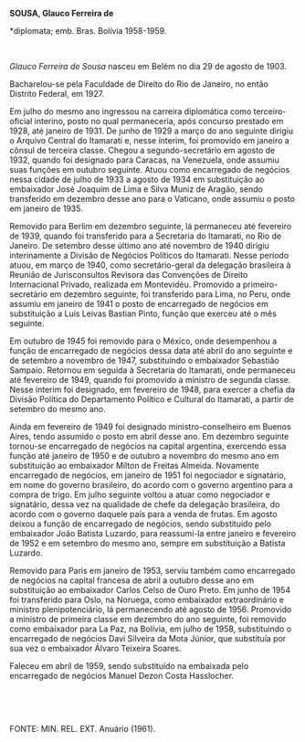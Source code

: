 **SOUSA, Glauco Ferreira de**

\*diplomata; emb. Bras. Bolívia 1958-1959.

 

*Glauco Ferreira de Sousa* nasceu em Belém no dia 29 de agosto de 1903.

Bacharelou-se pela Faculdade de Direito do Rio de Janeiro, no então
Distrito Federal, em 1927.

Em julho do mesmo ano ingressou na carreira diplomática como
terceiro-oficial interino, posto no qual permaneceria, após concurso
prestado em 1928, até janeiro de 1931. De junho de 1929 a março do ano
seguinte dirigiu o Arquivo Central do Itamarati e, nesse ínterim, foi
promovido em janeiro a cônsul de terceira classe. Chegou a
segundo-secretário em agosto de 1932, quando foi designado para Caracas,
na Venezuela, onde assumiu suas funções em outubro seguinte. Atuou como
encarregado de negócios nessa cidade de julho de 1933 a agosto de 1934
em substituição ao embaixador José Joaquim de Lima e Silva Muniz de
Aragão, sendo transferido em dezembro desse ano para o Vaticano, onde
assumiu o posto em janeiro de 1935.

Removido para Berlim em dezembro seguinte, lá permaneceu até fevereiro
de 1939, quando foi transferido para a Secretaria do Itamarati, no Rio
de Janeiro. De setembro desse último ano até novembro de 1940 dirigiu
interinamente a Divisão de Negócios Políticos do Itamarati. Nesse
período atuou, em março de 1940, como secretário-geral da delegação
brasileira à Reunião de Jurisconsultos Revisora das Convenções de
Direito Internacional Privado, realizada em Montevidéu. Promovido a
primeiro-secretário em dezembro seguinte, foi transferido para Lima, no
Peru, onde assumiu em janeiro de 1941 o posto de encarregado de negócios
em substituição a Luís Leivas Bastian Pinto, função que exerceu até o
mês seguinte.

Em outubro de 1945 foi removido para o México, onde desempenhou a função
de encarregado de negócios dessa data até abril do ano seguinte e de
setembro a novembro de 1947, substituindo o embaixador Sebastião
Sampaio. Retornou em seguida à Secretaria do Itamarati, onde permaneceu
até fevereiro de 1949, quando foi promovido a ministro de segunda
classe. Nesse ínterim foi designado, em fevereiro de 1948, para exercer
a chefia da Divisão Política do Departamento Político e Cultural do
Itamarati, a partir de setembro do mesmo ano.

Ainda em fevereiro de 1949 foi designado ministro-conselheiro em Buenos
Aires, tendo assumido o posto em abril desse ano. Em dezembro seguinte
tornou-se encarregado de negócios na capital argentina, exercendo essa
função até janeiro de 1950 e de outubro a novembro do mesmo ano em
substituição ao embaixador Mílton de Freitas Almeida. Novamente
encarregado de negócios, em janeiro de 1951 foi negociador e signatário,
em nome do governo brasileiro, do acordo com o governo argentino para a
compra de trigo. Em julho seguinte voltou a atuar como negociador e
signatário, dessa vez na qualidade de chefe da delegação brasileira, do
acordo com o governo daquele país para a venda de frutas. Em agosto
deixou a função de encarregado de negócios, sendo substituído pelo
embaixador João Batista Luzardo, para reassumi-la entre janeiro e
fevereiro de 1952 e em setembro do mesmo ano, sempre em substituição a
Batista Luzardo.

Removido para Paris em janeiro de 1953, serviu também como encarregado
de negócios na capital francesa de abril a outubro desse ano em
substituição ao embaixador Carlos Celso de Ouro Preto. Em junho de 1954
foi transferido para Oslo, na Noruega, como embaixador extraordinário e
ministro plenipotenciário, lá permanecendo até agosto de 1956. Promovido
a ministro de primeira classe em dezembro do ano seguinte, foi removido
como embaixador para La Paz, na Bolívia, em julho de 1958, substituindo
o encarregado de negócios Davi Silveira da Mota Júnior, que substituía
por sua vez o embaixador Álvaro Teixeira Soares.

Faleceu em abril de 1959, sendo substituído na embaixada pelo
encarregado de negócios Manuel Dezon Costa Hasslocher.

 

 

FONTE: MIN. REL. EXT. Anuário (1961).

 
